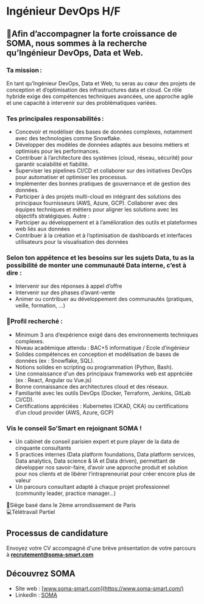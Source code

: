 # Ingénieur DevOps H/F  

## 🚀Afin d’accompagner la forte croissance de SOMA, nous sommes à la recherche qu’Ingénieur DevOps, Data et Web. 

### Ta mission : 

En tant qu’Ingénieur DevOps, Data et Web, tu seras au cœur des projets de conception et d’optimisation des infrastructures data et cloud. Ce rôle hybride exige des compétences techniques avancées, une approche agile et une capacité à intervenir sur des problématiques variées. 

### Tes principales responsabilités : 

- Concevoir et modéliser des bases de données complexes, notamment avec des technologies comme Snowflake.
- Développer des modèles de données adaptés aux besoins métiers et optimisés pour les performances.
- Contribuer à l’architecture des systèmes (cloud, réseau, sécurité) pour garantir scalabilité et fiabilité.
- Superviser les pipelines CI/CD et collaborer sur des initiatives DevOps pour automatiser et optimiser les processus.
- Implémenter des bonnes pratiques de gouvernance et de gestion des données.
- Participer à des projets multi-cloud en intégrant des solutions des principaux fournisseurs (AWS, Azure, GCP). Collaborer avec des équipes techniques et métiers pour aligner les solutions avec les objectifs stratégiques. 
Autre :  
- Participer au développement et à l’amélioration des outils et plateformes web liés aux données
- Contribuer à la création et à l’optimisation de dashboards et interfaces utilisateurs pour la visualisation des données

### Selon ton appétence et les besoins sur les sujets Data, tu as la possibilité de monter une communauté Data interne, c’est à dire :  
- Intervenir sur des réponses à appel d’offre
- Intervenir sur des phases d’avant-vente
- Animer ou contribuer au développement des communautés (pratiques, veille, formation, …) 

 

### 🔎Profil recherché :  
- Minimum 3 ans d’expérience exigé dans des environnements techniques complexes.
- Niveau académique attendu : BAC+5 informatique / Ecole d’ingénieur
- Solides compétences en conception et modélisation de bases de données (ex : Snowflake, SQL).
- Notions solides en scripting ou programmation (Python, Bash).
- Une connaissance d'un des principaux frameworks web est appréciée (ex : React, Angular ou Vue.js)
- Bonne connaissance des architectures cloud et des réseaux.
- Familiarité avec les outils DevOps (Docker, Terraform, Jenkins, GitLab CI/CD).
- Certifications appréciées : Kubernetes (CKAD, CKA) ou certifications d’un cloud provider (AWS, Azure, GCP)

### Vis le conseil So’Smart en rejoignant SOMA !  
- Un cabinet de conseil parisien expert et pure player de la data de cinquante consultants
- 5 practices internes (Data platform foundations, Data platform services, Data analytics, Data science & IA et Data driven), permettant de développer nos savoir-faire, d’avoir une approche produit et solution pour nos clients et de libérer l’intrapreneuriat pour créer encore plus de valeur
- Un parcours consultant adapté à chaque projet professionnel (community leader, practice manager...) 

📌Siège basé dans le 2ème arrondissement de Paris  
💻Télétravail Partiel 

## Processus de candidature
Envoyez votre CV accompagné d'une brève présentation de votre parcours à **recrutement@soma-smart.com**

## Découvrez SOMA
- Site web : [www.soma-smart.com](https://www.soma-smart.com/)
- LinkedIn : [SOMA](https://www.linkedin.com/company/soma-smart/posts/?feedView=all)
  

 

 
